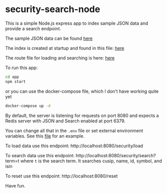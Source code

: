 # security-search-node

This is a simple Node.js express app to index sample JSON data and provide a search endpoint.

The sample JSON data can be found [here](app/static/samples)

The index is created at startup and found in this file: [here](app/components/security/security-repository.js)

The route file for loading and searching is here: [here](app/components/security/security-router.js)

To run this app:
```bash
cd app
npm start
```

or you can use the docker-compose file, which I don't have working quite yet
```bash
docker-compose up -d
```

By default, the server is listening for requests on port 8080 and expects a Redis server with JSON and Search enabled at port 6379.

You can change all that in the `.env` file or set external environment variables. See this [file](.env.example) for an example.

To load data use this endpoint: http://localhost:8080/security/load

To search data use this endpoint: http://localhost:8080/security/search?term=t where `t` is the search term. It searches cusip, name, id, symbol, and isin

To reset use this endpoint: http://localhost:8080/reset

Have fun.